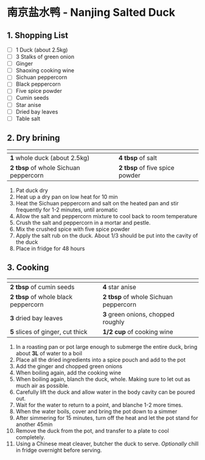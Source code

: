 # 南京盐水鸭 - Nanjing Salted Duck

## 1. Shopping List
- [ ] 1 Duck (about 2.5kg)
- [ ] 3 Stalks of green onion
- [ ] Ginger
- [ ] Shaoxing cooking wine
- [ ] Sichuan peppercorn
- [ ] Black peppercorn
- [ ] Five spice powder
- [ ] Cumin seeds
- [ ] Star anise
- [ ] Dried bay leaves
- [ ] Table salt

## 2. Dry brining
|<!-- -->|<!-- -->|
|---|---|
| **1** whole duck (about 2.5kg) | **4 tbsp** of salt |
| **2 tbsp** of whole Sichuan peppercorn | **2 tbsp** of five spice powder |

1. Pat duck dry
2. Heat up a dry pan on low heat for 10 min
3. Heat the Sichuan peppercorn and salt on the heated pan and stir frequently for 1-2 minutes, until aromatic
4. Allow the salt and peppercorn mixture to cool back to room temperature
5. Crush the salt and peppercorn in a mortar and pestle.
6. Mix the crushed spice with five spice powder
7. Apply the salt rub on the duck. About 1/3 should be put into the cavity of the duck
8. Place in fridge for 48 hours

## 3. Cooking
|<!-- -->|<!-- -->|
|---|---|
| **2 tbsp** of cumin seeds | **4** star anise |
| **2 tbsp** of whole black peppercorn | **2 tbsp** of whole Sichuan peppercorn |
| **3** dried bay leaves | **3** green onions, chopped roughly |
| **5** slices of ginger, cut thick | **1/2 cup** of cooking wine |

1. In a roasting pan or pot large enough to submerge the entire duck, bring about **3L** of water to a boil
2. Place all the dried ingredients into a spice pouch and add to the pot
3. Add the ginger and chopped green onions
4. When boiling again, add the cooking wine
5. When boiling again, blanch the duck, whole. Making sure to let out as much air as possible.
6. Carefully lift the duck and allow water in the body cavity can be poured out. 
7. Wait for the water to return to a point, and blanche 1-2 more times.
8. When the water boils, cover and bring the pot down to a simmer
9. After simmering for 15 minutes, turn off the heat and let the pot stand for another 45min
10. Remove the duck from the pot, and transfer to a plate to cool completely.
11. Using a Chinese meat cleaver, butcher the duck to serve. *Optionally* chill in fridge overnight before serving.